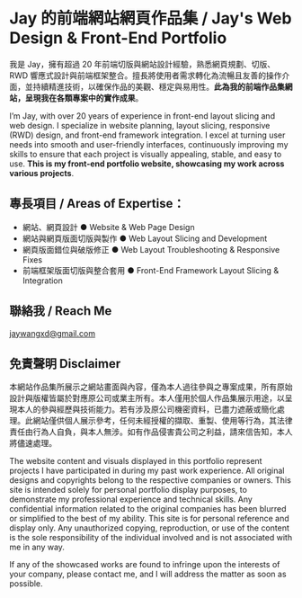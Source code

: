 # Jay 的前端網站網頁作品集 / Jay's Web Design & Front-End Portfolio


我是 Jay，擁有超過 20 年前端切版與網站設計經驗，熟悉網頁規劃、切版、RWD 響應式設計與前端框架整合。擅長將使用者需求轉化為流暢且友善的操作介面，並持續精進技術，以確保作品的美觀、穩定與易用性。**此為我的前端作品集網站，呈現我在各類專案中的實作成果**。

I’m Jay, with over 20 years of experience in front-end layout slicing and web design. I specialize in website planning, layout slicing, responsive (RWD) design, and front-end framework integration. I excel at turning user needs into smooth and user-friendly interfaces, continuously improving my skills to ensure that each project is visually appealing, stable, and easy to use. **This is my front-end portfolio website, showcasing my work across various projects**.

## 專長項目 / Areas of Expertise：
- 網站、網頁設計 ● Website & Web Page Design
- 網站與網頁版面切版與製作 ● Web Layout Slicing and Development
- 網頁版面錯位與破版修正 ● Web Layout Troubleshooting & Responsive Fixes
- 前端框架版面切版與整合套用 ● Front-End Framework Layout Slicing & Integration

## 聯絡我 / Reach Me
jaywangxd@gmail.com


## 免責聲明 Disclaimer
本網站作品集所展示之網站畫面與內容，僅為本人過往參與之專案成果，所有原始設計與版權皆屬於對應原公司或業主所有。本人僅用於個人作品集展示用途，以呈現本人的參與經歷與技術能力。若有涉及原公司機密資料，已盡力遮蔽或簡化處理。此網站僅供個人展示參考，任何未經授權的擷取、重製、使用等行為，其法律責任由行為人自負，與本人無涉。如有作品侵害貴公司之利益，請來信告知，本人將儘速處理。

The website content and visuals displayed in this portfolio represent projects I have participated in during my past work experience. All original designs and copyrights belong to the respective companies or owners. This site is intended solely for personal portfolio display purposes, to demonstrate my professional experience and technical skills. Any confidential information related to the original companies has been blurred or simplified to the best of my ability. This site is for personal reference and display only. Any unauthorized copying, reproduction, or use of the content is the sole responsibility of the individual involved and is not associated with me in any way.

If any of the showcased works are found to infringe upon the interests of your company, please contact me, and I will address the matter as soon as possible.